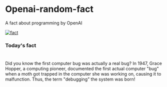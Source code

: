 
# Openai-random-fact
 A fact about programming by OpenAI

[![fact](https://github.com/MarioVidoni/openai-daily-fact/actions/workflows/main.yml/badge.svg)](https://github.com/MarioVidoni/openai-daily-fact/actions/workflows/main.yml)

### Today's fact
# 
Did you know the first computer bug was actually a real bug? In 1947, Grace Hopper, a computing pioneer, documented the first actual computer "bug" when a moth got trapped in the computer she was working on, causing it to malfunction. Thus, the term "debugging" the system was born!